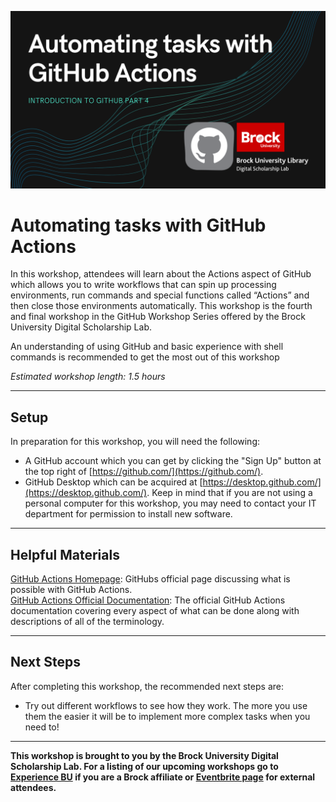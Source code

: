 ![Tool Logo](Github_Part4.png)

# Automating tasks with GitHub Actions
In this workshop, attendees will learn about the Actions aspect of GitHub which allows you to write workflows that can spin up processing environments, run commands and special functions called “Actions” and then close those environments automatically.  This workshop is the fourth and final workshop in the GitHub Workshop Series offered by the Brock University Digital Scholarship Lab.

An understanding of using GitHub and basic experience with shell commands is recommended to get the most out of this workshop  

*Estimated workshop length: 1.5 hours*

----
## Setup
In preparation for this workshop, you will need the following: 

 - A GitHub account which you can get by clicking the "Sign Up" button at the top right of [https://github.com/](https://github.com/).
 - GitHub Desktop which can be acquired at [https://desktop.github.com/](https://desktop.github.com/).  Keep in mind that if you are not using a personal computer for this workshop, you may need to contact your IT department for permission to install new software.  
  
----
## Helpful Materials

[GitHub Actions Homepage](https://github.com/features/actions): GitHubs official page discussing what is possible with GitHub Actions.  
[GitHub Actions Official Documentation](https://docs.github.com/en/actions): The official GitHub Actions documentation covering every aspect of what can be done along with descriptions of all of the terminology.  

----
## Next Steps

After completing this workshop, the recommended next steps are:

 - Try out different workflows to see how they work.  The more you use them the easier it will be to implement more complex tasks when you need to!

  
 
 ----

  
**This workshop is brought to you by the Brock University Digital Scholarship Lab.  For a listing of our upcoming workshops go to [Experience BU](https://experiencebu.brocku.ca/organization/dsl) if you are a Brock affiliate or [Eventbrite page](https://www.eventbrite.ca/o/brock-university-digital-scholarship-lab-21661627350) for external attendees.**

